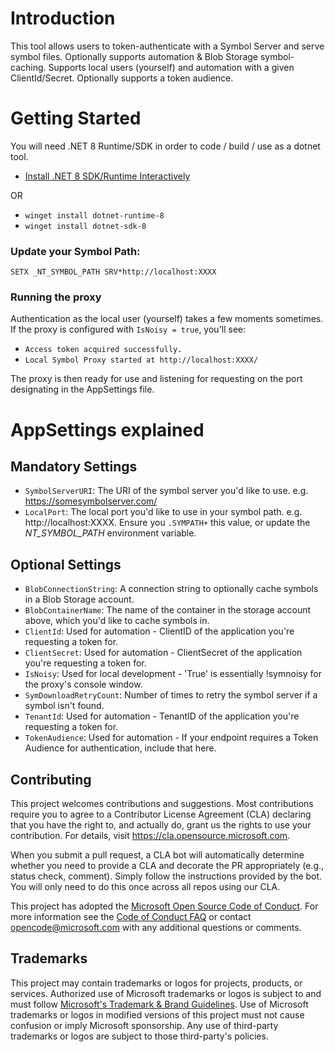 # Introduction 

 This tool allows users to token-authenticate with a Symbol Server and serve symbol files. 
 Optionally supports automation & Blob Storage symbol-caching.
 Supports local users (yourself) and automation with a given ClientId/Secret. Optionally supports a token audience.

# Getting Started

You will need .NET 8 Runtime/SDK in order to code / build / use as a dotnet tool.

- [Install .NET 8 SDK/Runtime Interactively](https://dotnet.microsoft.com/en-us/download/dotnet/8.0)

OR

- `winget install dotnet-runtime-8`
- `winget install dotnet-sdk-8`

### Update your Symbol Path:

`SETX _NT_SYMBOL_PATH SRV*http://localhost:XXXX`

### Running the proxy

Authentication as the local user (yourself) takes a few moments sometimes. If the proxy is configured with `IsNoisy = true`, you'll see:
- `Access token acquired successfully.`
- `Local Symbol Proxy started at http://localhost:XXXX/`

The proxy is then ready for use and listening for requesting on the port designating in the AppSettings file. 

# AppSettings explained

## Mandatory Settings
- `SymbolServerURI`: The URI of the symbol server you'd like to use. e.g. https://somesymbolserver.com/
- `LocalPort`: The local port you'd like to use in your symbol path. e.g. http://localhost:XXXX. Ensure you `.SYMPATH+` this value, or update the _NT_SYMBOL_PATH_ environment variable.

## Optional Settings

- `BlobConnectionString`: A connection string to optionally cache symbols in a Blob Storage account.
- `BlobContainerName`: The name of the container in the storage account above, which you'd like to cache symbols in.
- `ClientId`: Used for automation - ClientID of the application you're requesting a token for.
- `ClientSecret`: Used for automation - ClientSecret of the application you're requesting a token for.
- `IsNoisy`: Used for local development - 'True' is essentially !symnoisy for the proxy's console window.
- `SymDownloadRetryCount`: Number of times to retry the symbol server if a symbol isn't found.
- `TenantId`: Used for automation - TenantID of the application you're requesting a token for.
- `TokenAudience`: Used for automation - If your endpoint requires a Token Audience for authentication, include that here.

## Contributing

This project welcomes contributions and suggestions.  Most contributions require you to agree to a
Contributor License Agreement (CLA) declaring that you have the right to, and actually do, grant us
the rights to use your contribution. For details, visit https://cla.opensource.microsoft.com.

When you submit a pull request, a CLA bot will automatically determine whether you need to provide
a CLA and decorate the PR appropriately (e.g., status check, comment). Simply follow the instructions
provided by the bot. You will only need to do this once across all repos using our CLA.

This project has adopted the [Microsoft Open Source Code of Conduct](https://opensource.microsoft.com/codeofconduct/).
For more information see the [Code of Conduct FAQ](https://opensource.microsoft.com/codeofconduct/faq/) or
contact [opencode@microsoft.com](mailto:opencode@microsoft.com) with any additional questions or comments.

## Trademarks

This project may contain trademarks or logos for projects, products, or services. Authorized use of Microsoft 
trademarks or logos is subject to and must follow 
[Microsoft's Trademark & Brand Guidelines](https://www.microsoft.com/en-us/legal/intellectualproperty/trademarks/usage/general).
Use of Microsoft trademarks or logos in modified versions of this project must not cause confusion or imply Microsoft sponsorship.
Any use of third-party trademarks or logos are subject to those third-party's policies.
